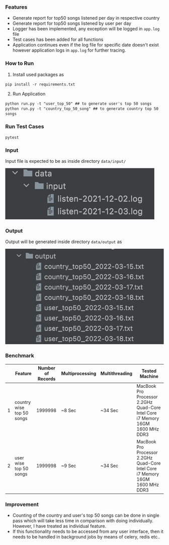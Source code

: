 ### Features

- Generate report for top50 songs listened per day in respective country
- Generate report for top50 songs listened by user per day
- Logger has been implemented, any exception will be logged in `app.log` file
- Test cases has been added for all functions
- Application continues even if the log file for specific date doesn't exist however application logs in `app.log` for further tracing.

### How to Run

1. Install used packages as

```shell
pip install -r requirements.txt
```

2. Run Application

```shell
python run.py -t "user_top_50" ## to generate user's top 50 songs
python run.py -t "country_top_50_song" ## to generate country top 50 songs
```

### Run Test Cases

```shell
pytest
```

### Input

Input file is expected to be as inside directory `data/input/`

![](media/input_directory_example.png)

### Output

Output will be generated inside directory `data/output` as

![](media/output_directory_example.png)

### Benchmark

|   | Feature                   | Number of Records | Multiprocessing | Multithreading | Tested Machine                                                                 |
|---|---------------------------|-------------------|-----------------|----------------|--------------------------------------------------------------------------------|
| 1 | country wise top 50 songs | 1999998           | ~8 Sec          | ~34 Sec        | MacBook Pro Processor 2.2GHz Quad-Core Intel Core i7 Memory 16GM 1600 MHz DDR3 |
| 2 | user wise top 50 songs    | 1999998           | ~9 Sec          | ~34 Sec        | MacBook Pro Processor 2.2GHz Quad-Core Intel Core i7 Memory 16GM 1600 MHz DDR3 |

### Improvement
- Counting of the country and user's top 50 songs can be done in single pass which will take less time in comparison with doing individually. However, I have treated as individual feature.  
- If this functionality needs to be accessed from any user interface, then it needs to be handled in background jobs by means of celery, redis etc..